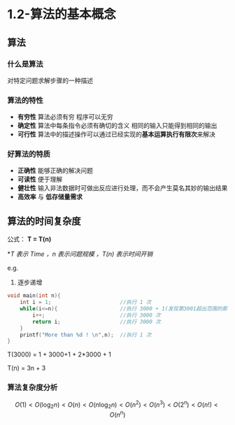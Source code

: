 # 1.2-算法的基本概念

## 算法

### 什么是算法
对特定问题求解步骤的一种描述
### 算法的特性
- **有穷性**
  算法必须有穷 程序可以无穷
- **确定性**
  算法中每条指令必须有确切的含义 相同的输入只能得到相同的输出
- **可行性**
  算法中的描述操作可以通过已经实现的**基本运算执行有限次**来解决
### 好算法的特质
- **正确性** 能够正确的解决问题
- **可读性** 便于理解
- **健壮性** 输入非法数据时可做出反应进行处理，而不会产生莫名其妙的输出结果
- **高效率** 与 **低存储量需求**

## 算法的时间复杂度
公式： **T = T(n)**

**T 表示 Time ，n 表示问题规模 ，T(n) 表示时间开销*

e.g.
1. 逐步递增
```C
void main(int n){
    int i = 1;                      //执行 1 次
    while(i<=n){                    //执行 3000 + 1(发现第3001超出范围的那一次) = 3001 次
        i++;                        //执行 3000 次
        return i;                   //执行 3000 次
    }
    printf("More than %d ! \n",n);  //执行 1 次
}
```
T(3000) = 1 + 3000+1 + 2*3000 + 1

T(n)    = 3n + 3

### 算法复杂度分析
$$
O(1) < O(\log_2 n) < O(n) < O(n \log_2 n) < O(n^2) < O(n^3) < O(2^n) < O(n!) < O(n^n)
$$